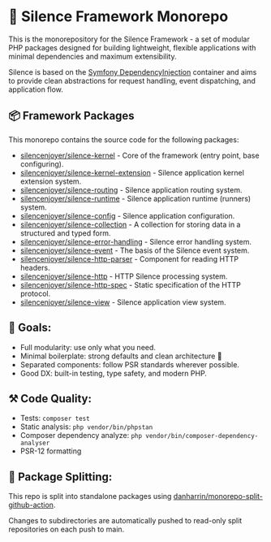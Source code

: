 # 🍃 Silence Framework Monorepo

This is the monorepository for the Silence Framework - a set of modular PHP packages designed for building lightweight, flexible applications with minimal dependencies and maximum extensibility.  

Silence is based on the [Symfony DependencyInjection](https://symfony.com/doc/current/components/dependency_injection.html) container and aims to provide clean abstractions for request handling, event dispatching, and application flow.

## 📦 Framework Packages

This monorepo contains the source code for the following packages:
- [silencenjoyer/silence-kernel](https://github.com/silencenjoyer/silence-kernel) - Core of the framework (entry point, base configuring).
- [silencenjoyer/silence-kernel-extension](https://github.com/silencenjoyer/silence-kernel-extension) - Silence application kernel extension system.
- [silencenjoyer/silence-routing](https://github.com/silencenjoyer/silence-routing) - Silence application routing system.
- [silencenjoyer/silence-runtime](https://github.com/silencenjoyer/silence-runtime) - Silence application runtime (runners) system.
- [silencenjoyer/silence-config](https://github.com/silencenjoyer/silence-config) - Silence application configuration.
- [silencenjoyer/silence-collection](https://github.com/silencenjoyer/silence-collection) - A collection for storing data in a structured and typed form.
- [silencenjoyer/silence-error-handling](https://github.com/silencenjoyer/silence-error-handling) - Silence error handling system.
- [silencenjoyer/silence-event](https://github.com/silencenjoyer/silence-event) - The basis of the Silence event system.
- [silencenjoyer/silence-http-parser](https://github.com/silencenjoyer/silence-http-parser) - Component for reading HTTP headers.
- [silencenjoyer/silence-http](https://github.com/silencenjoyer/silence-http) - HTTP Silence processing system.
- [silencenjoyer/silence-http-spec](https://github.com/silencenjoyer/silence-http-spec) - Static specification of the HTTP protocol.
- [silencenjoyer/silence-view](https://github.com/silencenjoyer/silence-view) - Silence application view system.

## 🎯 Goals:
- Full modularity: use only what you need.
- Minimal boilerplate: strong defaults and clean architecture 🐝
- Separated components: follow PSR standards wherever possible.
- Good DX: built-in testing, type safety, and modern PHP.

## ⚒️ Code Quality:
- Tests: ``composer test`` 
- Static analysis: ``php vendor/bin/phpstan``
- Composer dependency analyze: ``php vendor/bin/composer-dependency-analyser``
- PSR-12 formatting

## 🔀 Package Splitting:
This repo is split into standalone packages using [danharrin/monorepo-split-github-action](https://github.com/danharrin/monorepo-split-github-action).

Changes to subdirectories are automatically pushed to read-only split repositories on each push to main.